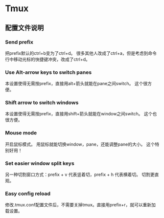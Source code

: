 # Tmux
## 配置文件说明
### Send prefix
把prefix默认的ctrl+b变为了ctrl+d。
很多其他人改成了ctrl+a，但是考虑到命令行中移动光标的快捷键冲突，改成了ctrl+d。

### Use Alt-arrow keys to switch panes
本设置使得无需按prefix，直接用alt+箭头就能在pane之间switch。
这个很方便。

### Shift arrow to switch windows
本设置使得无需按prefix，直接用shift+箭头就能在window之间switch。
这个也很方便。

### Mouse mode
开启鼠标模式。
用鼠标就能切换window，pane，还能调整pane的大小。
这个特别好用！

### Set easier window split keys
另一种切割窗口方式：prefix + v 代表竖着切，prefix + h 代表横着切。
切割更直观。

### Easy config reload
修改.tmux.conf配置文件后，不需要关掉tmux。直接用prefix+r，就可以重新加载设置。
